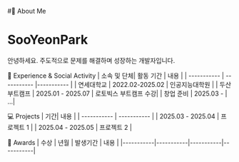 #🌟 About Me
# SooYeonPark
안녕하세요. 주도적으로 문제를 해결하며 성장하는 개발자입니다.

🏫 Experience & Social Activity
| 소속 및 단체| 활동 기간   |  내용       |
| ----------- | ----------- |----------- |
| 연세대학교 | 2022.02-2025.02 | 인공지능대학원 |
| 두산부트캠프 | 2025.01 - 2025.07 | 로토빅스 부트캠프 수강|
| 창업 준비 | 2025.03 -  | ...|


💻 Projects
| 기간| 내용       |
| ----------- | ----------- |
| 2025.03 - 2025.04 | 프로젝트 1 |
| 2025.04 - 2025.05 | 프로젝트 2 |


🥇 Awards
| 수상 | 년월 | 발생기간 | 내용 |
|-----------|-----------|-----------|-----------|

